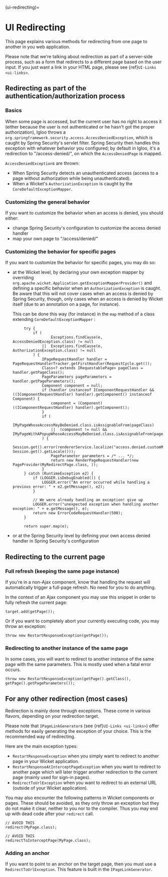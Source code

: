 
(ui-redirecting)=
# UI Redirecting

This page explains various methods for redirecting from one page to another in you web application.

Please note that we're talking about redirection as part of a server-side process, such as a form that redirects to a different page based on the user input. If you just want a link in your HTML page, please see {ref}`UI-Links <ui-links>`.

## Redirecting as part of the authentication/authorization process

### Basics

When some page is accessed, but the current user has no right to access it (either because the user is not authenticated or he hasn't got the proper authorization), Igloo throws a `org.springframework.security.access.AccessDeniedException`, which is caught by Spring Security's servlet filter. Spring Security then handles this exception with whatever behavior you configured; by default in Igloo, it's a redirection to "/access-denied/", on which the `AccessDeniedPage` is mapped.

`AccessDeniedException`s are thrown:

 * When Spring Security detects an unauthenticated access (access to a page without authorization while being unauthenticated).
 * When a Wicket's `AuthorizationException` is caught by the `CoreDefaultExceptionMapper`.

### Customizing the general behavior

If you want to customize the behavior when an access is denied, you should either:

 * change Spring Security's configuration to customize the access denied handler
 * map your own page to "/access/denied/"

### Customizing the behavior for specific pages

If you want to customize the behavior for specific pages, you may do so:

 * at the Wicket level, by declaring your own exception mapper by overriding `org.apache.wicket.Application.getExceptionMapperProvider()` and defining a specific behavior when an `AuthorizationException` is caught. Be aware that this will not cover cases when an access is denied by Spring Security, though, only cases when an access is denied by Wicket itself (due to an annotation on a page, for instance).

   This can be done this way (for instance) in the `map` method of a class extending `CoreDefaultExceptionMapper` :

   ```
		try {
			if (
					Exceptions.findCause(e, AccessDeniedException.class) != null
				||	Exceptions.findCause(e, AuthorizationException.class) != null
			) {
				IPageRequestHandler handler = PageRequestHandlerTracker.getFirstHandler(RequestCycle.get());
				Class<? extends IRequestablePage> pageClass = handler.getPageClass();
				PageParameters pageParameters = handler.getPageParameters();
				Component component = null;
				if (handler instanceof IComponentRequestHandler && ((IComponentRequestHandler) handler).getComponent() instanceof Component) {
					component = (Component) ((IComponentRequestHandler) handler).getComponent();
				}
				if (
						IMyPageWhoseAccessMayBeDenied.class.isAssignableFrom(pageClass)
					||	(component != null && IMyPageWithAPopupWhoseAccessMayBeDenied.class.isAssignableFrom(pageClass))
				) {
					Session.get().error(rendererService.localize("access.denied.customMessage", Session.get().getLocale()));
					PageParameter parameters = /* ... */;
					return new RenderPageRequestHandler(new PageProvider(MyRedirectPage.class, ));
				}
		} catch (RuntimeException e2) {
			if (LOGGER.isDebugEnabled()) {
				LOGGER.error("An error occurred while handling a previous error: " + e2.getMessage(), e2);
			}

			// We were already handling an exception! give up
			LOGGER.error("unexpected exception when handling another exception: " + e.getMessage(), e);
			return new ErrorCodeRequestHandler(500);
		}

		return super.map(e);
   ```
 * or at the Spring Security level by defining your own access denied handler in Spring Security's configuration

## Redirecting to the current page

### Full refresh (keeping the same page instance)

If you're in a non-Ajax component, know that handling the request will automatically trigger a full-page refresh. No need for you to do anything.

In the context of an Ajax component you may use this snippet in order to fully refresh the current page:

```
target.add(getPage());
```

Or if you want to completely abort your currently executing code, you may throw an exception:

```
throw new RestartResponseException(getPage());
```

### Redirecting to another instance of the same page

In some cases, you will want to redirect to another instance of the same page with the same parameters. This is mostly used when a fatal error occurs.

```
throw new RestartResponseException(getPage().getClass(), getPage().getPageParameters());
```

## For any other redirection (most cases)

Redirection is mainly done through exceptions. These come in various flavors, depending on your redirection target.

Please note that `IPageLinkGenerator`s (see {ref}`UI-Links <ui-links>`) offer methods for easily generating the exception of your choice. This is the recommended way of redirecting.

Here are the main exception types:

 * `RestartResponseException` when you simply want to redirect to another page in your Wicket application.
 * `RestartResponseAtInterceptPageException` when you want to redirect to another page which will later trigger another redirection to the current page (mainly used for sign-in pages).
 * `RedirectToUrlException` when you want to redirect to an external URL (outside of your Wicket application).

You may also encounter the following patterns in Wicket components or pages. These should be avoided, as they only throw an exception but they do not make it clear, neither to you nor to the compiler. Thus you may end up with dead code after your `redirect` call.

```
// AVOID THIS
redirect(MyPage.class);
```

```
// AVOID THIS
redirectToInterceptPage(MyPage.class);
```

### Adding an anchor

If you want to point to an anchor on the target page, then you must use a `RedirectToUrlException`. This feature is built in the `IPageLinkGenerator`.
